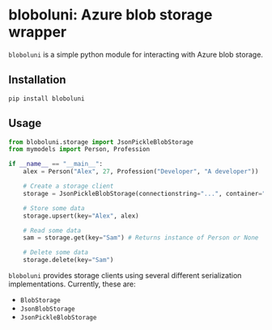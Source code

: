# bloboluni: Azure blob storage wrapper
`bloboluni` is a simple python module for interacting with Azure blob storage.

## Installation
````
pip install bloboluni
````

## Usage
````python
from bloboluni.storage import JsonPickleBlobStorage
from mymodels import Person, Profession

if __name__ == "__main__":
    alex = Person("Alex", 27, Profession("Developer", "A developer"))

    # Create a storage client
    storage = JsonPickleBlobStorage(connectionstring="...", container="mycontainer")

    # Store some data
    storage.upsert(key="Alex", alex)

    # Read some data
    sam = storage.get(key="Sam") # Returns instance of Person or None

    # Delete some data
    storage.delete(key="Sam")
````

`bloboluni` provides storage clients using several different serialization implementations. 
Currently, these are:
- `BlobStorage`
- `JsonBlobStorage` 
- `JsonPickleBlobStorage`